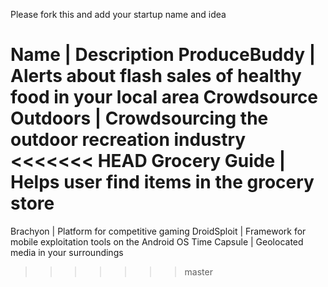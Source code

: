 Please fork this and add your startup name and idea

Name | Description
ProduceBuddy | Alerts about flash sales of healthy food in your local area
Crowdsource Outdoors | Crowdsourcing the outdoor recreation industry
<<<<<<< HEAD
Grocery Guide | Helps user find items in the grocery store
=======
Brachyon | Platform for competitive gaming
DroidSploit | Framework for mobile exploitation tools on the Android OS
Time Capsule | Geolocated media in your surroundings
>>>>>>> master
